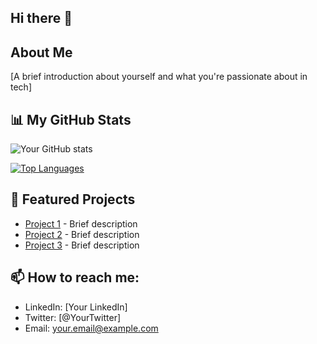 ## Hi there 👋


## About Me
[A brief introduction about yourself and what you're passionate about in tech]

## 📊 My GitHub Stats

![Your GitHub stats](https://github-readme-stats.vercel.app/api?username=ZachSpriggs&show_icons=true&theme=radical)

[![Top Languages](https://github-readme-stats.vercel.app/api/top-langs/?username=ZachSpriggs&layout=compact&theme=radical)](https://github.com/anuraghazra/github-readme-stats)

<!-- ## 🛠️ Technologies & Tools
![](https://img.shields.io/badge/Code-JavaScript-informational?style=flat&logo=javascript&logoColor=white&color=2bbc8a)
![](https://img.shields.io/badge/Code-Python-informational?style=flat&logo=python&logoColor=white&color=2bbc8a)
![](https://img.shields.io/badge/Code-React-informational?style=flat&logo=react&logoColor=white&color=2bbc8a) -->

## 🌟 Featured Projects
- [Project 1](link) - Brief description
- [Project 2](link) - Brief description
- [Project 3](link) - Brief description

## 📫 How to reach me:
- LinkedIn: [Your LinkedIn]
- Twitter: [@YourTwitter]
- Email: your.email@example.com